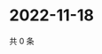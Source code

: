 # 2022-11-18

共 0 条

<!-- BEGIN WEIBO -->
<!-- 最后更新时间 Fri Nov 18 2022 20:29:37 GMT+0800 (China Standard Time) -->

<!-- END WEIBO -->
